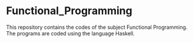 # Functional_Programming
This repository contains the codes of the subject Functional Programming. The programs are coded using the language Haskell.

